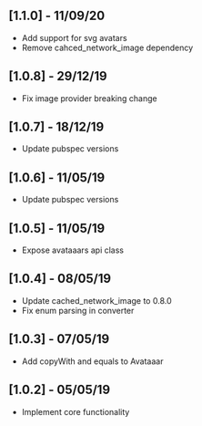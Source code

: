 ## [1.1.0] - 11/09/20

* Add support for svg avatars
* Remove cahced_network_image dependency

## [1.0.8] - 29/12/19

* Fix image provider breaking change

## [1.0.7] - 18/12/19

* Update pubspec versions

## [1.0.6] - 11/05/19

* Update pubspec versions

## [1.0.5] - 11/05/19

* Expose avataaars api class

## [1.0.4] - 08/05/19

* Update cached_network_image to 0.8.0
* Fix enum parsing in converter

## [1.0.3] - 07/05/19

* Add copyWith and equals to Avataaar

## [1.0.2] - 05/05/19

* Implement core functionality
